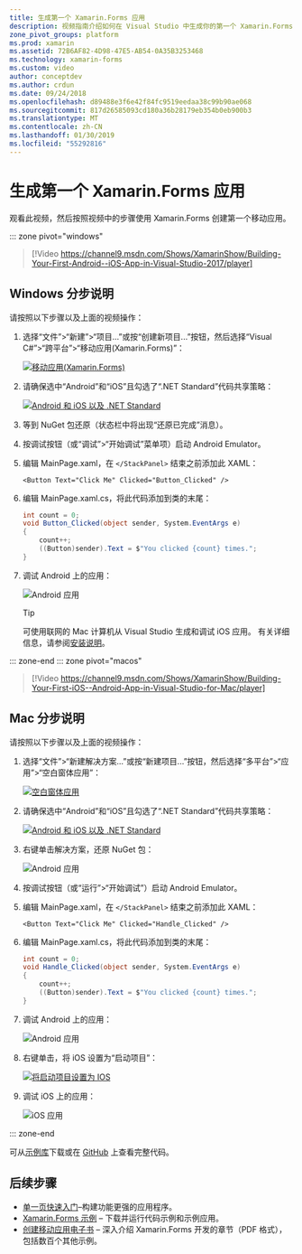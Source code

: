 ```yaml
---
title: 生成第一个 Xamarin.Forms 应用
description: 视频指南介绍如何在 Visual Studio 中生成你的第一个 Xamarin.Forms 应用程序。
zone_pivot_groups: platform
ms.prod: xamarin
ms.assetid: 72B6AF82-4D98-47E5-AB54-0A35B3253468
ms.technology: xamarin-forms
ms.custom: video
author: conceptdev
ms.author: crdun
ms.date: 09/24/2018
ms.openlocfilehash: d89488e3f6e42f84fc9519eedaa38c99b90ae068
ms.sourcegitcommit: 817d26585093cd180a36b28179eb354b0eb900b3
ms.translationtype: MT
ms.contentlocale: zh-CN
ms.lasthandoff: 01/30/2019
ms.locfileid: "55292816"
---
```

# <a name="build-your-first-xamarinforms-app"></a>生成第一个 Xamarin.Forms 应用

观看此视频，然后按照视频中的步骤使用 Xamarin.Forms 创建第一个移动应用。

::: zone pivot="windows"

> [!Video https://channel9.msdn.com/Shows/XamarinShow/Building-Your-First-Android--iOS-App-in-Visual-Studio-2017/player]

## <a name="step-by-step-instructions-for-windows"></a>Windows 分步说明

请按照以下步骤以及上面的视频操作：

1. 选择“文件”>“新建”>“项目...”或按“创建新项目...”按钮，然后选择“Visual C#”>“跨平台”>“移动应用(Xamarin.Forms)”：

    [![移动应用(Xamarin.Forms)](images/win/01-sml.png)](images/win/01.png#lightbox)

2. 请确保选中“Android”和“iOS”且勾选了“.NET Standard”代码共享策略：

    [![Android 和 iOS 以及 .NET Standard](images/win/02-sml.png)](images/win/02.png#lightbox)

3. 等到 NuGet 包还原（状态栏中将出现“还原已完成”消息）。

4. 按调试按钮（或“调试”>“开始调试”菜单项）启动 Android Emulator。

5. 编辑 MainPage.xaml，在 `</StackPanel>` 结束之前添加此 XAML：

    ```xaml
    <Button Text="Click Me" Clicked="Button_Clicked" />
    ```

6. 编辑 MainPage.xaml.cs，将此代码添加到类的末尾：

    ```csharp
    int count = 0;
    void Button_Clicked(object sender, System.EventArgs e)
    {
        count++;
        ((Button)sender).Text = $"You clicked {count} times.";
    }
    ```

7. 调试 Android 上的应用：

    ![Android 应用](images/win/07-sml.png)

    > [!TIP]
    > 可使用联网的 Mac 计算机从 Visual Studio 生成和调试 iOS 应用。 有关详细信息，请参阅[安装说明](~/ios/get-started/installation/windows/index.md)。

::: zone-end
::: zone pivot="macos"

> [!Video https://channel9.msdn.com/Shows/XamarinShow/Building-Your-First-iOS--Android-App-in-Visual-Studio-for-Mac/player]

## <a name="step-by-step-instructions-for-mac"></a>Mac 分步说明

请按照以下步骤以及上面的视频操作：

1. 选择“文件”>“新建解决方案...”或按“新建项目...”按钮，然后选择“多平台”>“应用”>“空白窗体应用”：

    [![空白窗体应用](images/01-sml.png)](images/01.png#lightbox)

2. 请确保选中“Android”和“iOS”且勾选了“.NET Standard”代码共享策略：

    [![Android 和 iOS 以及 .NET Standard](images/02-sml.png)](images/02.png#lightbox)

3. 右键单击解决方案，还原 NuGet 包：

    ![Android 应用](images/03-sml.png)

4. 按调试按钮（或“运行”>“开始调试”）启动 Android Emulator。

5. 编辑 MainPage.xaml，在 `</StackPanel>` 结束之前添加此 XAML：

    ```xaml
    <Button Text="Click Me" Clicked="Handle_Clicked" />
    ```

6. 编辑 MainPage.xaml.cs，将此代码添加到类的末尾：

    ```csharp
    int count = 0;
    void Handle_Clicked(object sender, System.EventArgs e)
    {
        count++;
        ((Button)sender).Text = $"You clicked {count} times.";
    }
    ```

7. 调试 Android 上的应用：

    ![Android 应用](images/07-sml.png)

8. 右键单击，将 iOS 设置为“启动项目”：

    [![将启动项目设置为 IOS](images/08-sml.png)](images/08.png#lightbox)

9. 调试 iOS 上的应用：

    ![iOS 应用](images/09-sml.png)

::: zone-end

可从[示例库](https://developer.xamarin.com/samples/xamarin-forms/GetStarted/FirstApp/)下载或在 [GitHub](https://github.com/xamarin/xamarin-forms-samples/tree/master/GetStarted/FirstApp) 上查看完整代码。

## <a name="next-steps"></a>后续步骤

- [单一页快速入门](~/get-started/quickstarts/single-page.md)&ndash;构建功能更强的应用程序。
- [Xamarin.Forms 示例](~/xamarin-forms/samples/index.yml) &ndash; 下载并运行代码示例和示例应用。
- [创建移动应用电子书](~/xamarin-forms/creating-mobile-apps-xamarin-forms/index.md) &ndash; 深入介绍 Xamarin.Forms 开发的章节（PDF 格式），包括数百个其他示例。

